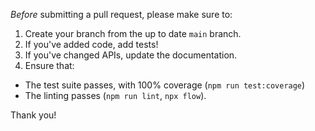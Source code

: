 _Before_ submitting a pull request, please make sure to:

1.  Create your branch from the up to date `main` branch.
2.  If you've added code, add tests!
3.  If you've changed APIs, update the documentation.
4.  Ensure that:

- The test suite passes, with 100% coverage (`npm run test:coverage`)
- The linting passes (`npm run lint`, `npx flow`).

Thank you!
